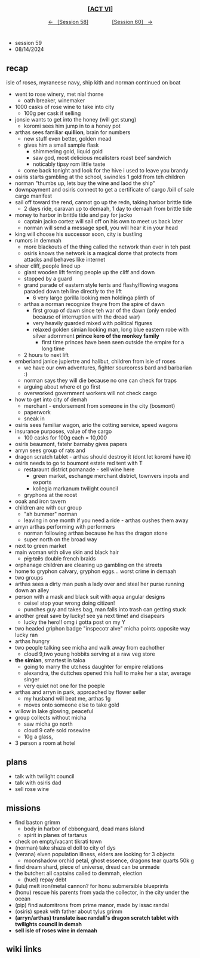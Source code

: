 
<div align="center">
  <h3 align="center"><a href="https://github.com/h-griffin/dnd-notes/blob/main/grimmhaus/act-VI" >[ACT VI]</a></h3>
  <p align="center">
    <a href="https://github.com/h-griffin/dnd-notes/blob/main/grimmhaus/act-VI/24-08-07.md" >&larr; &nbsp; [Session 58]</a>
    &nbsp;&nbsp;&nbsp;&nbsp;&nbsp;&nbsp;&nbsp;&nbsp;&nbsp;&nbsp;&nbsp;&nbsp;&nbsp;&nbsp;
    <a href="https://github.com/h-griffin/dnd-notes/blob/main/grimmhaus/act-VI/24-08-14.md" >[Session 60] &nbsp; &rarr;</a>
  </p>
</div>

#
- session 59
- 08/14/2024

## recap
isle of roses, myraneese navy, ship kith and norman continued on boat
- went to rose winery, met nial thorne
    - oath breaker, winemaker
- 1000 casks of rose wine to take into city
    - 100g per cask if selling
- jonsie wants to get into the honey (will get stung)
    - koromi sees him jump in to a honey pot
- arthas sees familiar **quillion**, brain for numbers
    - new stuff even better, golden mead
    - gives him a small sample flask
        - shimmering gold, liquid gold
        - saw god, most delicious mcalisters roast beef sandwich
        - noticably tipsy rom little taste
    - come back tonight and look for the hive i used to leave you brandy
- osiris starts gsmbling at the school, swindles 1 gold from teh children
- norman "thumbs up, lets buy the wine and laod the ship"
- downpayment and osiris connect to get a certificate of cargo /bill of sale cargo manifest
- sail off toward the rend, cannot go up the redn, taking harbor brittle tide
    - 2 days ride, caravan up to demaah, 1 day to demaah from brittle tide
- money to harbor in brittle tide and pay for jacko
    - captain jacko cortez will sail off on his own to meet us back later
    - norman will send a message spell, you will hear it in your head
- king will choose his successor soon, city is bustling
- rumors in demmah
    - more blackouts of the thing called the network than ever in teh past
    - osiris knows the network is a magical dome that protects from attacks and behaves like internet
- sheer cliff, people lined up
    - giant wooden lift ferring people up the cliff and down
    - stopped by a guard
    - grand parade of eastern style tents and flashy/flowing wagons paraded down teh line directly to the lift
        - 6 very large gorilla looking men holdinga plinth of
    - arthas a norman recognize theyre from the spire of dawn
        - first group of dawn since teh war of the dawn (only ended because of interruption with the dread war)
        - very heavily guarded mixed with political figures
        - relaxed golden simian looking man, long blue eastern robe with silver adornment **prince kero of the monkey family**
            - first time princes have been seen outside the empire for a long time
    - 2 hours to next lift
- emberland janice jupiertre and halibut, children from isle of roses
    - we have our own adventures, fighter sourcoress bard and barbarian :)
    - norman says they will die because no one can check for traps
    - arguing about where ot go first
    - overworked government workers will not check cargo
- how to get into city of demah
    - merchant - endorsement from someone in the city (bosmont)
    - paperwork
    - sneak in
- osiris sees familiar wagon, ario the cotting service, speed wagons
- insurance purposes, value of the cargo
    - 100 casks for 100g each = 10,000
- osiris beaumont, fatehr barnaby gives papers
- arryn sees group of rats and
- dragon scratch tablet - arthas should destroy it (dont let koromi have it)
- osiris needs to go to boumont estate red tent with T
    - restaraunt district pomanade - sell wine here
        - green market, eschange merchant district, townvers inpots and exports
        - kollegia markanum twilight council
    - gryphons at the roost
- ooak and iron tavern
- children are with our group
    - "ah bummer" norman
    - leaving in one month if you need a ride - arthas oushes them away
- arryn arthas performing with performers
    - norman following arthas because he has the dragon stone
    - super north on the broad way
- next to green market
- main woman with olive skin and black hair
    - ~~pig tails~~ double french braids
- orphanage children are cleaning up gambling on the streets
- home to gryphon calvary, gryphon eggs... worst crime in demaah
- two groups
- arthas sees a dirty man push a lady over and steal her purse running down an alley
- person with a mask and black suit with aqua angular designs
    - ceise! stop your wrong doing citizen!
    - punches guy and takes bag, man falls into trash can getting stuck
- another great save by lucky! see ya next time! and disapears
    - lucky the hero!! omg i gotta post on my Y
- two headed griphon badge "inspecotr alve" micha points opposite way lucky ran
- arthas hungry
- two people talking see micha and walk away from eachother
    - cloud 9,two young hobbits serving at a raw veg store
- **the simian**, smartest in taloa
    - going to marry the utchess daughter for empire relations
    - alexandra, the duttches opened this hall to make her a star, average singer
    - very quiet not one for the poeple
- arthas and arryn in park, approached by flower seller
    - my husband will beat me, arthas 1g
    - moves onto someone else to take gold
- willow in lake glowing, peaceful
- group collects without micha
    - saw micha go north
    - cloud 9 cafe sold rosewine
    - 10g a glass,
- 3 person a room at hotel

## plans
- talk with twilight council
- talk with osiris dad
- sell rose wine

## missions
- find baston grimm
    - body in harbor of ebbonguard, dead mans island
    - spirit in planes of tartarus
- check on empty/vacant tikrati town
- (norman) take shaza el doll to city of dys
- (verana) elven population illness, elders are looking for 3 objects
    - moonshadow orchid petal, ghost essence, dragons tear quarts 50k g
- find dream shard, piece of universe, dread can be unmade
- the butcher: all captains called to demmah, election
    - (huel) repay debt
- (lulu) melt iron/metal cannon? for honu submersible blueprints
- (honu) rescue his parents from yada the collector, in the city under the ocean
- (pip) find automitrons from prime manor, made by issac randal
- (osiris) speak with father about tylus grimm
- **(arryn/arthas) translate isac randall's dragon scratch tablet with twilights council in demah**
- **sell isle of roses wine in demaah**

## wiki links

